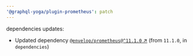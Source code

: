 ```yaml
---
'@graphql-yoga/plugin-prometheus': patch
---
```

dependencies updates:
  - Updated dependency [`@envelop/prometheus@^11.1.0`
    ↗︎](https://www.npmjs.com/package/@envelop/prometheus/v/11.1.0) (from `11.1.0`, in
    `dependencies`)
